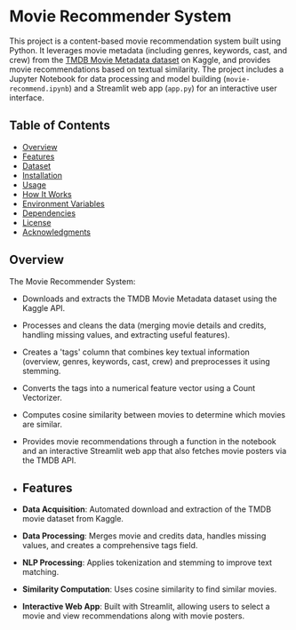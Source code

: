 # Movie Recommender System

This project is a content-based movie recommendation system built using Python. It leverages movie metadata (including genres, keywords, cast, and crew) from the [TMDB Movie Metadata dataset](https://www.kaggle.com/tmdb/tmdb-movie-metadata) on Kaggle, and provides movie recommendations based on textual similarity. The project includes a Jupyter Notebook for data processing and model building (`movie-recommend.ipynb`) and a Streamlit web app (`app.py`) for an interactive user interface.

## Table of Contents

- [Overview](#overview)
- [Features](#features)
- [Dataset](#dataset)
- [Installation](#installation)
- [Usage](#usage)
- [How It Works](#how-it-works)
- [Environment Variables](#environment-variables)
- [Dependencies](#dependencies)
- [License](#license)
- [Acknowledgments](#acknowledgments)

## Overview

The Movie Recommender System:
- Downloads and extracts the TMDB Movie Metadata dataset using the Kaggle API.
- Processes and cleans the data (merging movie details and credits, handling missing values, and extracting useful features).
- Creates a 'tags' column that combines key textual information (overview, genres, keywords, cast, crew) and preprocesses it using stemming.
- Converts the tags into a numerical feature vector using a Count Vectorizer.
- Computes cosine similarity between movies to determine which movies are similar.
- Provides movie recommendations through a function in the notebook and an interactive Streamlit web app that also fetches movie posters via the TMDB API.

- ## Features

- **Data Acquisition**: Automated download and extraction of the TMDB movie dataset from Kaggle.
- **Data Processing**: Merges movie and credits data, handles missing values, and creates a comprehensive tags field.
- **NLP Processing**: Applies tokenization and stemming to improve text matching.
- **Similarity Computation**: Uses cosine similarity to find similar movies.
- **Interactive Web App**: Built with Streamlit, allowing users to select a movie and view recommendations along with movie posters.
